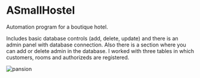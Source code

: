 # ASmallHostel
 
Automation program for a boutique hotel.

Includes basic database controls (add, delete, update) and there is an admin panel with database connection. Also there is a section where you can add or delete admin in the database. I worked with three tables in which customers, rooms and authorizeds are registered. 




![pansion](https://user-images.githubusercontent.com/78660341/111034926-ef1ac780-8428-11eb-826c-36657cad6861.png)

